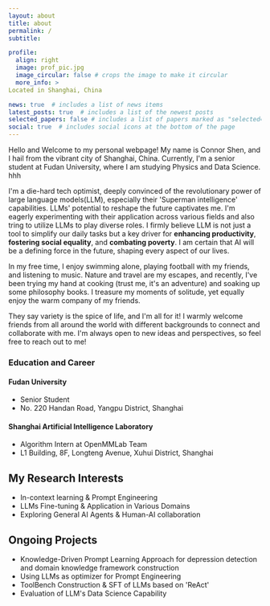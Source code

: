```yaml
---
layout: about
title: about
permalink: /
subtitle: 

profile:
  align: right
  image: prof_pic.jpg
  image_circular: false # crops the image to make it circular
  more_info: >
Located in Shanghai, China

news: true  # includes a list of news items
latest_posts: true  # includes a list of the newest posts
selected_papers: false # includes a list of papers marked as "selected={true}"
social: true  # includes social icons at the bottom of the page
---
```


Hello and Welcome to my personal webpage! My name is Connor Shen, and I hail from the vibrant city of Shanghai, China. Currently, I'm a senior student at Fudan University, where I am studying Physics and Data Science. hhh

I'm a die-hard tech optimist, deeply convinced of the revolutionary power of large language models(LLM), especially their 'Superman intelligence' capabilities. LLMs' potential to reshape the future captivates me. I'm eagerly experimenting with their application across various fields and also tring to utilize LLMs to play diverse roles. I firmly believe LLM is not just a tool to simplify our daily tasks but a key driver for **enhancing productivity**, **fostering social equality**, and **combating poverty**. I am certain that AI will be a defining force in the future, shaping every aspect of our lives.

In my free time, I enjoy swimming alone, playing football with my friends, and listening to music. Nature and travel are my escapes, and recently, I've been trying my hand at cooking (trust me, it's an adventure) and soaking up some philosophy books. I treasure my moments of solitude, yet equally enjoy the warm company of my friends.

They say variety is the spice of life, and I'm all for it! I warmly welcome friends from all around the world with different backgrounds to connect and collaborate with me. I'm always open to new ideas and perspectives, so feel free to reach out to me!

### Education and Career
#### Fudan University
* Senior Student
* No. 220 Handan Road, Yangpu District, Shanghai

#### Shanghai Artificial Intelligence Laboratory
* Algorithm Intern at OpenMMLab Team
* L1 Building, 8F, Longteng Avenue, Xuhui District, Shanghai

## My Research Interests
* In-context learning & Prompt Engineering
* LLMs Fine-tuning & Application in Various Domains
* Exploring General AI Agents & Human-AI collaboration

## Ongoing Projects
* Knowledge-Driven Prompt Learning Approach for depression detection and domain knowledge framework construction
* Using LLMs as optimizer for Prompt Engineering
* ToolBench Construction & SFT of LLMs based on 'ReAct'
* Evaluation of LLM's Data Science Capability 
